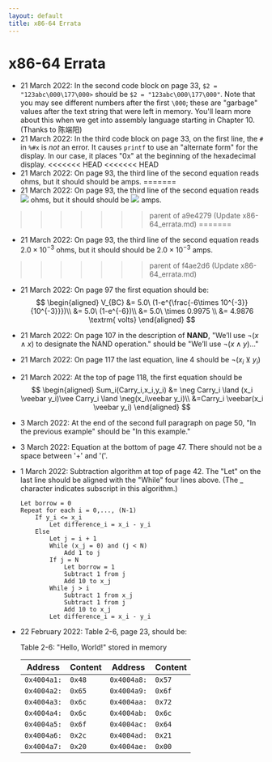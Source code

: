 ```yaml
---
layout: default
title: x86-64 Errata
---
```

# x86-64 Errata

- 21 March 2022: In the second code block on page 33, `$2 = "123abc\000\177\000>` should be `$2 = "123abc\000\177\000"`. Note that you may see different numbers after the first `\000`; these are "garbage" values after the text string that were left in memory. You'll learn more about this when we get into assembly language starting in Chapter 10. (Thanks to 陈端阳)
- 21 March 2022: In the third code block on page 33, on the first line, the `#` in `%#x` is *not* an error. It causes `printf` to use an "alternate form" for the display. In our case, it places "0x" at the beginning of the hexadecimal display.
<<<<<<< HEAD
<<<<<<< HEAD
- 21 March 2022: On page 93, the third line of the second equation reads  ohms, but it should should be  amps.
=======
- 21 March 2022: On page 93, the third line of the second equation reads <img src="https://render.githubusercontent.com/render/math?math=2.0\times 10^{-3}"> ohms, but it should should be <img src="https://render.githubusercontent.com/render/math?math=2.0\times 10^{-3}"> amps.
>>>>>>> parent of a9e4279 (Update x86-64_errata.md)
=======
- 21 March 2022: On page 93, the third line of the second equation reads $2.0\times 10^{-3}$ ohms, but it should should be $2.0\times 10^{-3}$ amps.
>>>>>>> parent of f4ae2d6 (Update x86-64_errata.md)
- 21 March 2022: On page 97 the first equation should be:
  $$
  \begin{aligned}
    V_{BC} &= 5.0\ (1-e^{\frac{-6\times 10^{-3}}{10^{-3}}})\\
           &= 5.0\ (1-e^{-6})\\
           &= 5.0\ \times 0.9975 \\
           &= 4.9876 \textrm{ volts}
  \end{aligned}
  $$
- 21 March 2022: On page 107 in the description of **NAND**, "We’ll use $\neg(x\land x)$ to designate the NAND operation." should be "We’ll use $\neg(x\land y)...$"
- 21 March 2022: On page 117 the last equation, line 4 should be $\neg(x_i \veebar y_i)$
- 21 March 2022: At the top of page 118, the first equation should be
  $$
  \begin{aligned}
    Sum_i(Carry_i,x_i,y_i) &= \neg Carry_i \land (x_i \veebar y_i)\vee Carry_i \land \neg(x_i\veebar y_i)\\
                           &=Carry_i \veebar(x_i \veebar y_i)
  \end{aligned}
  $$
- 3 March 2022: At the end of the second full paragraph on page 50, "In the previous example" should be "In this example."
- 3 March 2022: Equation at the bottom of page 47. There should not be a space between '+' and '('.
- 1 March 2022: Subtraction algorithm at top of page 42. The "Let" on the last line should be aligned with the "While" four lines above. (The _ character indicates subscript in this algorithm.)
    ```
    Let borrow = 0
    Repeat for each i = 0,..., (N-1)
        If y_i <= x_i
            Let difference_i = x_i - y_i
        Else
            Let j = i + 1
            While (x_j = 0) and (j < N)
                Add 1 to j
            If j = N
                Let borrow = 1
                Subtract 1 from j
                Add 10 to x_j
            While j > i
                Subtract 1 from x_j
                Subtract 1 from j
                Add 10 to x_j
            Let difference_i = x_i - y_i
    ```
- 22 February 2022: Table 2-6, page 23, should be:

    Table 2-6: "Hello, World!" stored in memory
    
    |   Address   | Content |   Address    | Content |
    | ----------- | ------- | ------------ | ------- |
    | `0x4004a1:` | `0x48`  | `0x4004a8:`  | `0x57`  |
    | `0x4004a2:` | `0x65`  | `0x4004a9:`  | `0x6f`  |
    | `0x4004a3:` | `0x6c`  | `0x4004aa:`  | `0x72`  |
    | `0x4004a4:` | `0x6c`  | `0x4004ab:`  | `0x6c`  |
    | `0x4004a5:` | `0x6f`  | `0x4004ac:`  | `0x64`  |
    | `0x4004a6:` | `0x2c`  | `0x4004ad:`  | `0x21`  |
    | `0x4004a7:` | `0x20`  | `0x4004ae:`  | `0x00`  |

  